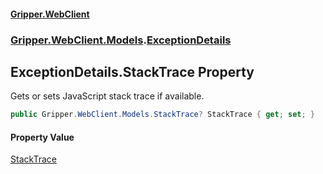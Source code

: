 #### [Gripper.WebClient](index 'index')
### [Gripper.WebClient.Models](Gripper_WebClient_Models 'Gripper.WebClient.Models').[ExceptionDetails](Gripper_WebClient_Models_ExceptionDetails 'Gripper.WebClient.Models.ExceptionDetails')
## ExceptionDetails.StackTrace Property
Gets or sets JavaScript stack trace if available.  
```csharp
public Gripper.WebClient.Models.StackTrace? StackTrace { get; set; }
```
#### Property Value
[StackTrace](Gripper_WebClient_Models_StackTrace 'Gripper.WebClient.Models.StackTrace')
